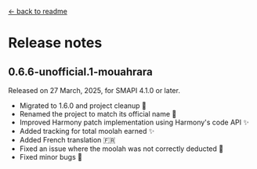 ﻿[← back to readme](../README.md)

# Release notes

## 0.6.6-unofficial.1-mouahrara
Released on 27 March, 2025, for SMAPI 4.1.0 or later.
* Migrated to 1.6.0 and project cleanup 🚀
* Renamed the project to match its official name 📝
* Improved Harmony patch implementation using Harmony's code API ✨
* Added tracking for total moolah earned ✨
* Added French translation 🇫🇷
* Fixed an issue where the moolah was not correctly deducted 🔧
* Fixed minor bugs 🔧

